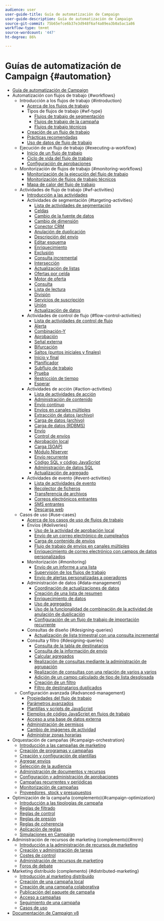 ```yaml
---
audience: user
user-guide-title: Guía de automatización de Campaign
user-guide-description: Guía de automatización de Campaign
source-git-commit: 75b65efce6b37e3d948f6af4a89ea3b0a5ac1a86
workflow-type: tm+mt
source-wordcount: '447'
ht-degree: 86%

---
```



# Guías de automatización de Campaign {#automation}

+ [Guía de automatización de Campaign](home.md)
+ Automatización con flujos de trabajo {#workflows}
   + Introducción a los flujos de trabajo {#introduction}
      + [Acerca de los flujos de trabajo](workflow/about-workflows.md)
      + Tipos de flujos de trabajo {#wf-type}
         + [Flujos de trabajo de segmentación](workflow/targeting-workflows.md)
         + [Flujos de trabajo de la campaña](workflow/campaign-workflows.md)
         + [Flujos de trabajo técnicos](workflow/technical-workflows.md)
      + [Creación de un flujo de trabajo](workflow/build-a-workflow.md)
      + [Prácticas recomendadas](workflow/workflow-best-practices.md)
      + [Uso de datos de flujo de trabajo](workflow/use-workflow-data.md)
   + Ejecución de un flujo de trabajo {#executing-a-workflow}
      + [Inicio de un flujo de trabajo](workflow/start-a-workflow.md)
      + [Ciclo de vida del flujo de trabajo](workflow/workflow-life-cycle.md)
      + [Configuración de aprobaciones](workflow/define-approvals.md)
   + Monitorización de flujos de trabajo {#monitoring-workflows}
      + [Monitorización de la ejecución del flujo de trabajo](workflow/monitor-workflow-execution.md)
      + [Monitorización de flujos de trabajo técnicos](workflow/monitor-technical-workflows.md)
      + [Mapa de calor del flujo de trabajo](workflow/heatmap.md)
   + Actividades de flujo de trabajo {#wf-activities}
      + [Introducción a las actividades](workflow/activities.md)
      + Actividades de segmentación {#targeting-activities}
         + [Lista de actividades de segmentación](workflow/targeting-activities.md)
         + [Celdas](workflow/cells.md)
         + [Cambio de la fuente de datos](workflow/change-data-source.md)
         + [Cambio de dimensión](workflow/change-dimension.md)
         + [Conector CRM](workflow/crm-connector.md)
         + [Anulación de duplicación](workflow/deduplication.md)
         + [Descripción del envío](workflow/delivery-outline.md)
         + [Editar esquema](workflow/edit-schema.md)
         + [Enriquecimiento ](workflow/enrichment.md)
         + [Exclusión ](workflow/exclusion.md)
         + [Consulta incremental](workflow/incremental-query.md)
         + [Intersección](workflow/intersection.md)
         + [Actualización de listas](workflow/list-update.md)
         + [Ofertas por celda](workflow/offers-by-cell.md)
         + [Motor de oferta](workflow/offer-engine.md)
         + [Consulta](workflow/query.md)
         + [Lista de lectura](workflow/read-list.md)
         + [División](workflow/split.md)
         + [Servicios de suscripción](workflow/subscription-services.md)
         + [Unión](workflow/union.md)
         + [Actualización de datos](workflow/update-data.md)
      + Actividades de control de flujo {#flow-control-activities}
         + [Lista de actividades de control de flujo](workflow/flow-control-activities.md)
         + [Alerta](workflow/alert.md)
         + [Combinación-Y](workflow/and-join.md)
         + [Aprobación](workflow/approval.md)
         + [Señal externa](workflow/external-signal.md)
         + [Bifurcación](workflow/fork.md)
         + [Saltos (puntos iniciales y finales)](workflow/jump--start-point-and-end-point-.md)
         + [Inicio y final](workflow/start-and-end.md)
         + [Planificador](workflow/scheduler.md)
         + [Subflujo de trabajo](workflow/sub-workflow.md)
         + [Prueba](workflow/test.md)
         + [Restricción de tiempo](workflow/time-constraint.md)
         + [Esperar](workflow/wait.md)
      + Actividades de acción {#action-activities}
         + [Lista de actividades de acción](workflow/action-activities.md)
         + [Administración de contenido](workflow/content-management.md)
         + [Envío continuo](workflow/continuous-delivery.md)
         + [Envíos en canales múltiples](workflow/cross-channel-deliveries.md)
         + [Extracción de datos (archivo)](workflow/extraction--file-.md)
         + [Carga de datos (archivo)](workflow/data-loading--file-.md)
         + [Carga de datos (RDBMS)](workflow/data-loading--rdbms-.md)
         + [Envío](workflow/delivery.md)
         + [Control de envíos](workflow/delivery-control.md)
         + [Aprobación local](workflow/local-approval.md)
         + [Carga (SOAP)](workflow/loading-soap.md)
         + [Módulo Nlserver](workflow/nlserver-module.md)
         + [Envío recurrente](workflow/recurring-delivery.md)
         + [Código SQL y código JavaScript](workflow/sql-code-and-javascript-code.md)
         + [Administración de datos SQL](workflow/sql-data-management.md)
         + [Actualización de agregado](workflow/update-aggregate.md)
      + Actividades de evento {#event-activities}
         + [Lista de actividades de evento](workflow/event-activities.md)
         + [Recolector de ficheros](workflow/file-collector.md)
         + [Transferencia de archivos](workflow/file-transfer.md)
         + [Correos electrónicos entrantes](workflow/inbound-emails.md)
         + [SMS entrantes](workflow/inbound-sms.md)
         + [Descarga web](workflow/web-download.md)
   + Casos de uso {#use-cases}
      + [Acerca de los casos de uso de flujos de trabajo](workflow/workflow-use-cases.md)
      + Envíos {#deliveries}
         + [Uso de la actividad de aprobación local](workflow/local-approval-activity.md)
         + [Envío de un correo electrónico de cumpleaños](workflow/send-a-birthday-email.md)
         + [Carga de contenido de envíos](workflow/load-delivery-content.md)
         + [Flujo de trabajo de envíos en canales múltiples](workflow/cross-channel-delivery-workflow.md)
         + [Enriquecimiento de correo electrónico con campos de datos personalizados](workflow/email-enrichment-with-custom-date-fields.md)
      + Monitorización {#monitoring}
         + [Envío de un informe a una lista](workflow/send-a-report-to-a-list.md)
         + [Supervisión de los flujos de trabajo](workflow/workflow-supervision.md)
         + [Envío de alertas personalizadas a operadores](workflow/send-alerts-to-operators.md)
      + Administración de datos {#data-management}
         + [Coordinación de actualizaciones de datos](workflow/coordinate-data-updates.md)
         + [Creación de una lista de resumen](workflow/create-a-summary-list.md)
         + [Enriquecimiento de datos](workflow/enrich-data.md)
         + [Uso de agregados](workflow/using-aggregates.md)
         + [Uso de la funcionalidad de combinación de la actividad de anulación de duplicación](workflow/deduplication-merge.md)
         + [Configuración de un flujo de trabajo de importación recurrente](workflow/recurring-import-workflow.md)
      + Consultas de diseño {#designing-queries}
         + [Actualización de lista trimestral con una consulta incremental](workflow/quarterly-list-update.md)
      + Consulta y filtro {#designing-queries}
         + [Consulta de la tabla de destinatarios](workflow/querying-recipient-table.md)
         + [Consulta de la información de envío](workflow/query-delivery-info.md)
         + [Calcular agregados](workflow/compute-aggregates.md)
         + [Realización de consultas mediante la administración de agrupación](workflow/query-grouping-management.md)
         + [Realización de consultas con una relación de varios a varios](workflow/query-many-to-many-relationship.md)
         + [Adición de un campo calculado de tipo de lista desglosada](workflow/adding-enumeration-type-calculated-field.md)
         + [Creación de un filtro](workflow/create-a-filter.md)
         + [Filtro de destinatarios duplicados](workflow/filter-duplicated-recipients.md)
   + Configuración avanzada {#advanced-management}
      + [Propiedades del flujo de trabajo](workflow/workflow-properties.md)
      + [Parámetros avanzados](workflow/advanced-parameters.md)
      + [Plantillas y scripts de JavaScript](workflow/javascript-scripts-and-templates.md)
      + [Ejemplos de código JavaScript en flujos de trabajo](workflow/javascript-in-workflows.md)
      + [Acceso a una base de datos externa](workflow/accessing-an-external-database--fda-.md)
      + [Administración de permisos](workflow/managing-rights.md)
      + [Cambio de imágenes de actividad](workflow/change-activity-images.md)
      + [Administrar zonas horarias](workflow/managing-time-zones.md)
+ Orquestación de campañas {#campaign-orchestration}
   + [Introducción a las campañas de marketing](campaigns/set-up-campaigns.md)
   + [Creación de programas y campañas](campaigns/marketing-campaign-create.md)
   + [Creación y configuración de plantillas](campaigns/marketing-campaign-templates.md)
   + [Agregar envíos](campaigns/marketing-campaign-deliveries.md)
   + [Selección de la audiencia](campaigns/marketing-campaign-target.md)
   + [Administración de documentos y recursos](campaigns/marketing-campaign-assets.md)
   + [Configuración y administración de aprobaciones](campaigns/marketing-campaign-approval.md)
   + [Campañas recurrentes y periódicas](campaigns/recurring-periodic-campaigns.md)
   + [Monitorización de campañas](campaigns/marketing-campaign-monitoring.md)
   + [Proveedores, stock y presupuestos](campaigns/providers--stocks-and-budgets.md)
+ Optimización de la campaña (complemento){#campaign-optimization}
   + [Introducción a las tipologías de campaña](campaign-opt/campaign-typologies.md)
   + [Reglas de filtrado](campaign-opt/filtering-rules.md)
   + [Reglas de control](campaign-opt/control-rules.md)
   + [Reglas de presión](campaign-opt/pressure-rules.md)
   + [Reglas de coherencia](campaign-opt/consistency-rules.md)
   + [Aplicación de reglas](campaign-opt/apply-rules.md)
   + [Simulaciones en Campaign](campaign-opt/campaign-simulations.md)
+ Administración de recursos de marketing (complemento){#mrm}
   + [Introducción a la administración de recursos de marketing](mrm/about-marketing-resource-management.md)
   + [Creación y administración de tareas](mrm/creating-and-managing-tasks.md)
   + [Costes de control](mrm/controlling-costs.md)
   + [Administración de recursos de marketing](mrm/managing-marketing-resources.md)
   + [Foros de debate](mrm/discussion-forums.md)
+ Marketing distribuido (complemento) {#distributed-marketing}
   + [Introducción al marketing distribuido](distributed-marketing/about-distributed-marketing.md)
   + [Creación de una campaña local](distributed-marketing/creating-a-local-campaign.md)
   + [Creación de una campaña colaborativa](distributed-marketing/creating-a-collaborative-campaign.md)
   + [Publicación del paquete de campaña](distributed-marketing/publishing-the-campaign-package.md)
   + [Acceso a campañas](distributed-marketing/accessing-campaigns.md)
   + [Seguimiento de una campaña](distributed-marketing/tracking-a-campaign.md)
   + [Casos de uso](distributed-marketing/examples.md)
+ [Documentación de Campaign v8](https://experienceleague.adobe.com/docs/campaign/campaign-v8/campaign-home.html?lang=es)